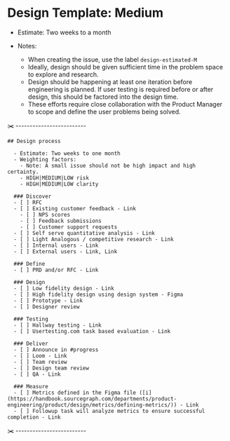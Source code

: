 # Design Template: Medium

- Estimate: Two weeks to a month
- Notes:

  - When creating the issue, use the label `design-estimated-M`
  - Ideally, design should be given sufficient time in the problem space to explore and research.
  - Design should be happening at least one iteration before engineering is planned. If user testing is required before or after design, this should be factored into the design time.
  - These efforts require close collaboration with the Product Manager to scope and define the user problems being solved.

✂️ -------------------------

```markdown:
## Design process

  - Estimate: Two weeks to one month
  - Weighting factors:
    - Note: A small issue should not be high impact and high certainty.
    - HIGH|MEDIUM|LOW risk
    - HIGH|MEDIUM|LOW clarity

  ### Discover
  - [ ] RFC
  - [ ] Existing customer feedback - Link
    - [ ] NPS scores
    - [ ] Feedback submissions
    - [ ] Customer support requests
  - [ ] Self serve quantitative analysis - Link
  - [ ] Light Analogous / competitive research - Link
  - [ ] Internal users - Link
  - [ ] External users - Link, Link

  ### Define
  - [ ] PRD and/or RFC - Link

  ### Design
  - [ ] Low fidelity design - Link
  - [ ] High fidelity design using design system - Figma
  - [ ] Prototype - Link
  - [ ] Designer review

  ### Testing
  - [ ] Hallway testing - Link
  - [ ] Usertesting.com task based evaluation - Link

  ### Deliver
  - [ ] Announce in #progress
  - [ ] Loom - Link
  - [ ] Team review
  - [ ] Design team review
  - [ ] QA - Link

  ### Measure
  - [ ] Metrics defined in the Figma file ([i](https://handbook.sourcegraph.com/departments/product-engineering/product/design/metrics/defining-metrics/)) - Link
  - [ ] Followup task will analyze metrics to ensure successful completion - Link
```

✂️ -------------------------
